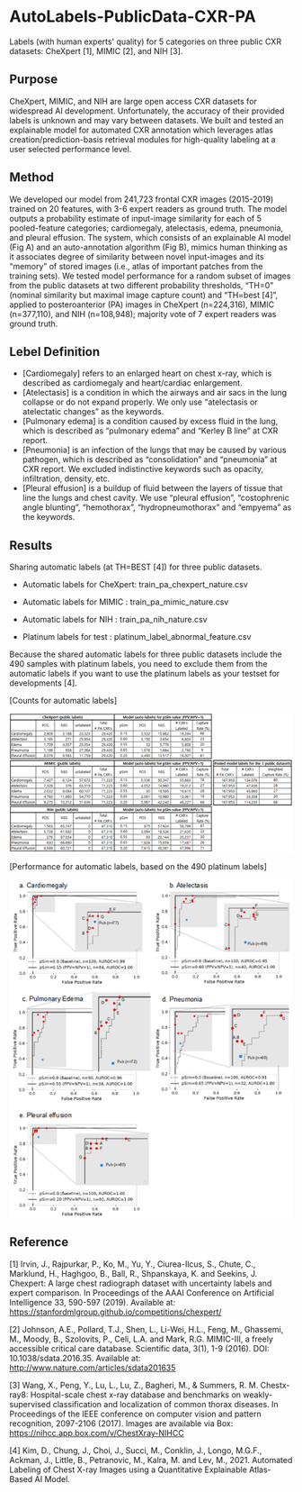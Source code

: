 # AutoLabels-PublicData-CXR-PA
Labels (with human experts' quality) for 5 categories on three public CXR datasets: CheXpert [1], MIMIC [2], and NIH [3]. 


## Purpose
CheXpert, MIMIC, and NIH are large open access CXR datasets for widespread AI development. Unfortunately, the accuracy of their provided labels is unknown and may vary between datasets. We built and tested an explainable model for automated CXR annotation which leverages atlas creation/prediction-basis retrieval modules for high-quality labeling at a user selected performance level.


## Method
We developed our model from 241,723 frontal CXR images (2015-2019) trained on 20 features, with 3-6 expert readers as ground truth. The model outputs a probability estimate of input-image similarity for each of 5 pooled-feature categories; cardiomegaly, atelectasis, edema, pneumonia, and pleural effusion. The system, which consists of an explainable AI model (Fig A) and an auto-annotation algorithm (Fig B), mimics human thinking as it associates degree of similarity between novel input-images and its “memory” of stored images (i.e., atlas of important patches from the training sets). We tested model performance for a random subset of images from the public datasets at two different probability thresholds, “TH=0” (nominal similarity but maximal image capture count) and “TH=best [4]”, applied to posteroanterior (PA) images in CheXpert (n=224,316), MIMIC (n=377,110), and NIH (n=108,948); majority vote of 7 expert readers was ground truth.


## Lebel Definition
* [Cardiomegaly] refers to an enlarged heart on chest x-ray, which is described as cardiomegaly and heart/cardiac enlargement.
* [Atelectasis] is a condition in which the airways and air sacs in the lung collapse or do not expand properly. We only use “atelectasis or atelectatic changes” as the keywords.
* [Pulmonary edema] is a condition caused by excess fluid in the lung, which is described as “pulmonary edema” and “Kerley B line” at CXR report.
* [Pneumonia] is an infection of the lungs that may be caused by various pathogen, which is described as “consolidation” and “pneumonia” at CXR report. We excluded indistinctive keywords such as opacity, infiltration, density, etc.  
* [Pleural effusion] is a buildup of fluid between the layers of tissue that line the lungs and chest cavity. We use “pleural effusion”, “costophrenic angle blunting”, “hemothorax”, “hydropneumothorax” and “empyema” as the keywords. 


## Results
Sharing automatic labels (at TH=BEST [4]) for three public datasets.
* Automatic labels for CheXpert: train_pa_chexpert_nature.csv
* Automatic labels for MIMIC   : train_pa_mimic_nature.csv
* Automatic labels for NIH     : train_pa_nih_nature.csv

* Platinum labels for test     : platinum_label_abnormal_feature.csv

Because the shared automatic labels for three public datasets include the 490 samples with platinum labels, you need to exclude them from the automatic labels if you want to use the platinum labels as your testset for developments [4].

[Counts for automatic labels]
  
![Alt text](./summary_table.png?raw=true "Summary about automatic labels")

[Performance for automatic labels, based on the 490 platinum labels]
  
![Alt text](./performance_table.png?raw=true "Performance of automatic labels")


## Reference
[1] Irvin, J., Rajpurkar, P., Ko, M., Yu, Y., Ciurea-Ilcus, S., Chute, C., Marklund, H., Haghgoo, B., Ball, R., Shpanskaya, K. and Seekins, J. Chexpert: A large chest radiograph dataset with uncertainty labels and expert comparison. In Proceedings of the AAAI Conference on Artificial Intelligence 33, 590-597 (2019). Available at: https://stanfordmlgroup.github.io/competitions/chexpert/

[2] Johnson, A.E., Pollard, T.J., Shen, L., Li-Wei, H.L., Feng, M., Ghassemi, M., Moody, B., Szolovits, P., Celi, L.A. and Mark, R.G. MIMIC-III, a freely accessible critical care database. Scientific data, 3(1), 1-9 (2016). DOI: 10.1038/sdata.2016.35. Available at: http://www.nature.com/articles/sdata201635

[3] Wang, X., Peng, Y., Lu, L., Lu, Z., Bagheri, M., & Summers, R. M. Chestx-ray8: Hospital-scale chest x-ray database and benchmarks on weakly-supervised classification and localization of common thorax diseases. In Proceedings of the IEEE conference on computer vision and pattern recognition, 2097-2106 (2017). Images are available via Box: https://nihcc.app.box.com/v/ChestXray-NIHCC

[4] Kim, D., Chung, J., Choi, J., Succi, M., Conklin, J., Longo, M.G.F., Ackman, J., Little, B., Petranovic, M., Kalra, M. and Lev, M., 2021. Automated Labeling of Chest X-ray Images using a Quantitative Explainable Atlas-Based AI Model.
